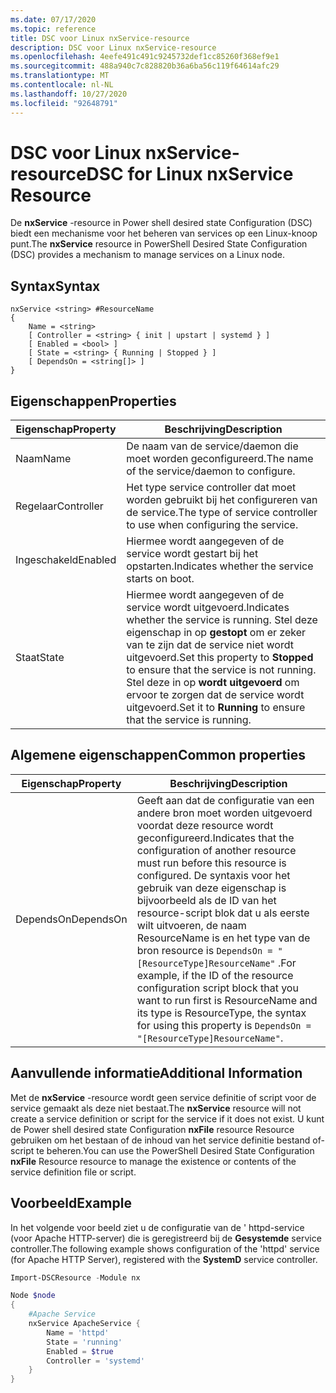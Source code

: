 ```yaml
---
ms.date: 07/17/2020
ms.topic: reference
title: DSC voor Linux nxService-resource
description: DSC voor Linux nxService-resource
ms.openlocfilehash: 4eefe491c491c9245732def1cc85260f368ef9e1
ms.sourcegitcommit: 488a940c7c828820b36a6ba56c119f64614afc29
ms.translationtype: MT
ms.contentlocale: nl-NL
ms.lasthandoff: 10/27/2020
ms.locfileid: "92648791"
---
```

# <a name="dsc-for-linux-nxservice-resource"></a><span data-ttu-id="08671-103">DSC voor Linux nxService-resource</span><span class="sxs-lookup"><span data-stu-id="08671-103">DSC for Linux nxService Resource</span></span>

<span data-ttu-id="08671-104">De **nxService** -resource in Power shell desired state Configuration (DSC) biedt een mechanisme voor het beheren van services op een Linux-knoop punt.</span><span class="sxs-lookup"><span data-stu-id="08671-104">The **nxService** resource in PowerShell Desired State Configuration (DSC) provides a mechanism to manage services on a Linux node.</span></span>

## <a name="syntax"></a><span data-ttu-id="08671-105">Syntax</span><span class="sxs-lookup"><span data-stu-id="08671-105">Syntax</span></span>

```Syntax
nxService <string> #ResourceName
{
    Name = <string>
    [ Controller = <string> { init | upstart | systemd } ]
    [ Enabled = <bool> ]
    [ State = <string> { Running | Stopped } ]
    [ DependsOn = <string[]> ]
}
```

## <a name="properties"></a><span data-ttu-id="08671-106">Eigenschappen</span><span class="sxs-lookup"><span data-stu-id="08671-106">Properties</span></span>

|<span data-ttu-id="08671-107">Eigenschap</span><span class="sxs-lookup"><span data-stu-id="08671-107">Property</span></span> |<span data-ttu-id="08671-108">Beschrijving</span><span class="sxs-lookup"><span data-stu-id="08671-108">Description</span></span> |
|---|---|
|<span data-ttu-id="08671-109">Naam</span><span class="sxs-lookup"><span data-stu-id="08671-109">Name</span></span> |<span data-ttu-id="08671-110">De naam van de service/daemon die moet worden geconfigureerd.</span><span class="sxs-lookup"><span data-stu-id="08671-110">The name of the service/daemon to configure.</span></span> |
|<span data-ttu-id="08671-111">Regelaar</span><span class="sxs-lookup"><span data-stu-id="08671-111">Controller</span></span> |<span data-ttu-id="08671-112">Het type service controller dat moet worden gebruikt bij het configureren van de service.</span><span class="sxs-lookup"><span data-stu-id="08671-112">The type of service controller to use when configuring the service.</span></span> |
|<span data-ttu-id="08671-113">Ingeschakeld</span><span class="sxs-lookup"><span data-stu-id="08671-113">Enabled</span></span> |<span data-ttu-id="08671-114">Hiermee wordt aangegeven of de service wordt gestart bij het opstarten.</span><span class="sxs-lookup"><span data-stu-id="08671-114">Indicates whether the service starts on boot.</span></span> |
|<span data-ttu-id="08671-115">Staat</span><span class="sxs-lookup"><span data-stu-id="08671-115">State</span></span> |<span data-ttu-id="08671-116">Hiermee wordt aangegeven of de service wordt uitgevoerd.</span><span class="sxs-lookup"><span data-stu-id="08671-116">Indicates whether the service is running.</span></span> <span data-ttu-id="08671-117">Stel deze eigenschap in op **gestopt** om er zeker van te zijn dat de service niet wordt uitgevoerd.</span><span class="sxs-lookup"><span data-stu-id="08671-117">Set this property to **Stopped** to ensure that the service is not running.</span></span> <span data-ttu-id="08671-118">Stel deze in op **wordt uitgevoerd** om ervoor te zorgen dat de service wordt uitgevoerd.</span><span class="sxs-lookup"><span data-stu-id="08671-118">Set it to **Running** to ensure that the service is running.</span></span> |

## <a name="common-properties"></a><span data-ttu-id="08671-119">Algemene eigenschappen</span><span class="sxs-lookup"><span data-stu-id="08671-119">Common properties</span></span>

|<span data-ttu-id="08671-120">Eigenschap</span><span class="sxs-lookup"><span data-stu-id="08671-120">Property</span></span> |<span data-ttu-id="08671-121">Beschrijving</span><span class="sxs-lookup"><span data-stu-id="08671-121">Description</span></span> |
|---|---|
|<span data-ttu-id="08671-122">DependsOn</span><span class="sxs-lookup"><span data-stu-id="08671-122">DependsOn</span></span> |<span data-ttu-id="08671-123">Geeft aan dat de configuratie van een andere bron moet worden uitgevoerd voordat deze resource wordt geconfigureerd.</span><span class="sxs-lookup"><span data-stu-id="08671-123">Indicates that the configuration of another resource must run before this resource is configured.</span></span> <span data-ttu-id="08671-124">De syntaxis voor het gebruik van deze eigenschap is bijvoorbeeld als de ID van het resource-script blok dat u als eerste wilt uitvoeren, de naam ResourceName is en het type van de bron resource is `DependsOn = "[ResourceType]ResourceName"` .</span><span class="sxs-lookup"><span data-stu-id="08671-124">For example, if the ID of the resource configuration script block that you want to run first is ResourceName and its type is ResourceType, the syntax for using this property is `DependsOn = "[ResourceType]ResourceName"`.</span></span> |

## <a name="additional-information"></a><span data-ttu-id="08671-125">Aanvullende informatie</span><span class="sxs-lookup"><span data-stu-id="08671-125">Additional Information</span></span>

<span data-ttu-id="08671-126">Met de **nxService** -resource wordt geen service definitie of script voor de service gemaakt als deze niet bestaat.</span><span class="sxs-lookup"><span data-stu-id="08671-126">The **nxService** resource will not create a service definition or script for the service if it does not exist.</span></span> <span data-ttu-id="08671-127">U kunt de Power shell desired state Configuration **nxFile** resource Resource gebruiken om het bestaan of de inhoud van het service definitie bestand of-script te beheren.</span><span class="sxs-lookup"><span data-stu-id="08671-127">You can use the PowerShell Desired State Configuration **nxFile** Resource resource to manage the existence or contents of the service definition file or script.</span></span>

## <a name="example"></a><span data-ttu-id="08671-128">Voorbeeld</span><span class="sxs-lookup"><span data-stu-id="08671-128">Example</span></span>

<span data-ttu-id="08671-129">In het volgende voor beeld ziet u de configuratie van de ' httpd-service (voor Apache HTTP-server) die is geregistreerd bij de **Gesystemde** service controller.</span><span class="sxs-lookup"><span data-stu-id="08671-129">The following example shows configuration of the 'httpd' service (for Apache HTTP Server), registered with the **SystemD** service controller.</span></span>

```powershell
Import-DSCResource -Module nx

Node $node
{
    #Apache Service
    nxService ApacheService {
        Name = 'httpd'
        State = 'running'
        Enabled = $true
        Controller = 'systemd'
    }
}
```
